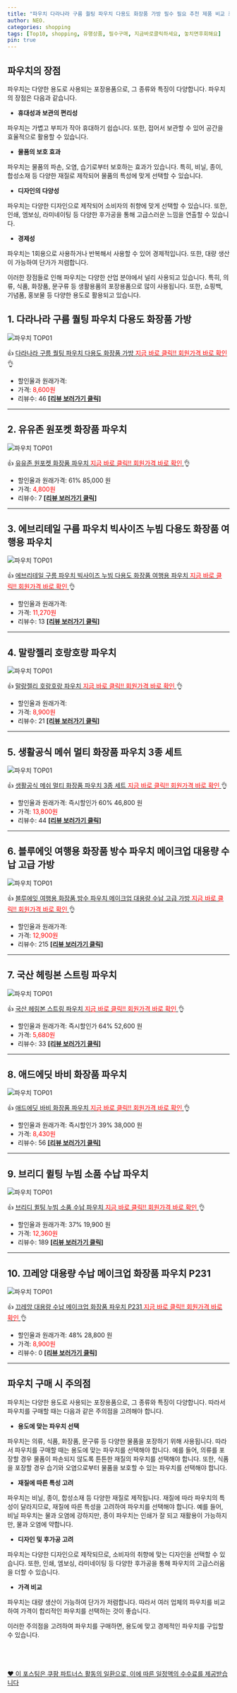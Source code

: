 ```yaml
---
title: "파우치 다라나라 구름 퀄팅 파우치 다용도 화장품 가방 필수 필요 추천 제품 비교 최저 가격 비교 장점 구매 후기 구매평"
author: NEO.
categories: shopping
tags: [Top10, shopping, 유행상품, 필수구매, 지금바로클릭하세요, 놓치면후회해요]
pin: true
---
```

## 파우치의 장점

파우치는 다양한 용도로 사용되는 포장용품으로, 그 종류와 특징이 다양합니다. 파우치의 장점은 다음과 같습니다.

* **휴대성과 보관의 편리성**

파우치는 가볍고 부피가 작아 휴대하기 쉽습니다. 또한, 접어서 보관할 수 있어 공간을 효율적으로 활용할 수 있습니다.

* **물품의 보호 효과**

파우치는 물품의 파손, 오염, 습기로부터 보호하는 효과가 있습니다. 특히, 비닐, 종이, 합성소재 등 다양한 재질로 제작되어 물품의 특성에 맞게 선택할 수 있습니다.

* **디자인의 다양성**

파우치는 다양한 디자인으로 제작되어 소비자의 취향에 맞게 선택할 수 있습니다. 또한, 인쇄, 엠보싱, 라미네이팅 등 다양한 후가공을 통해 고급스러운 느낌을 연출할 수 있습니다.

* **경제성**

파우치는 1회용으로 사용하거나 반복해서 사용할 수 있어 경제적입니다. 또한, 대량 생산이 가능하여 단가가 저렴합니다.

이러한 장점들로 인해 파우치는 다양한 산업 분야에서 널리 사용되고 있습니다. 특히, 의류, 식품, 화장품, 문구류 등 생활용품의 포장용품으로 많이 사용됩니다. 또한, 쇼핑백, 기념품, 홍보물 등 다양한 용도로 활용되고 있습니다.

   

## 1. 다라나라 구름 퀄팅 파우치 다용도 화장품 가방

![파우치 TOP01](https://thumbnail8.coupangcdn.com/thumbnails/remote/490x490ex/image/vendor_inventory/1da3/07a81db8bd0595212d1694385a9c513010eaff00bd0269f5f6f557c54eb7.jpg)


👍 [다라나라 구름 퀄팅 파우치 다용도 화장품 가방 <font color=red> 지금 바로 클릭!! 회원가격 바로 확인 </font> ](https://link.coupang.com/re/AFFSDP?lptag=AF3617701&subid=GithubCoopas&pageKey=7359344740&traceid=V0-153&itemId=18828193007&vendorItemId=85958325349) 👌 


- 할인율과 원래가격: 
- 가격: <span style='color:red'>8,600원</span>
- 리뷰수: 46  [**[리뷰 보러가기 클릭]**](https://link.coupang.com/re/AFFSDP?lptag=AF3617701&subid=GithubCoopas&pageKey=7359344740&traceid=V0-153&itemId=18828193007&vendorItemId=85958325349)

---


   

## 2. 유유존 원포켓 화장품 파우치

![파우치 TOP01](https://thumbnail10.coupangcdn.com/thumbnails/remote/490x490ex/image/retail/images/2021/06/10/11/7/efe64a4d-60ca-4aae-8a2e-fdda4b20a302.jpg)


👍 [유유존 원포켓 화장품 파우치 <font color=red> 지금 바로 클릭!! 회원가격 바로 확인 </font> ](https://link.coupang.com/re/AFFSDP?lptag=AF3617701&subid=GithubCoopas&pageKey=5653458613&traceid=V0-153&itemId=9258545000&vendorItemId=76544130815) 👌 


- 할인율과 원래가격: 61%  85,000   원
- 가격: <span style='color:red'>4,800원</span>
- 리뷰수: 7  [**[리뷰 보러가기 클릭]**](https://link.coupang.com/re/AFFSDP?lptag=AF3617701&subid=GithubCoopas&pageKey=5653458613&traceid=V0-153&itemId=9258545000&vendorItemId=76544130815)

---


   

## 3. 에브리테일 구름 파우치 빅사이즈 누빔 다용도 화장품 여행용 파우치

![파우치 TOP01](https://thumbnail7.coupangcdn.com/thumbnails/remote/490x490ex/image/vendor_inventory/39ca/565e8b9367d0d466deac14c60dbd80cb10f98482d9fcba8d92b3df460f30.jpg)


👍 [에브리테일 구름 파우치 빅사이즈 누빔 다용도 화장품 여행용 파우치 <font color=red> 지금 바로 클릭!! 회원가격 바로 확인 </font> ](https://link.coupang.com/re/AFFSDP?lptag=AF3617701&subid=GithubCoopas&pageKey=7551771012&traceid=V0-153&itemId=19875576264&vendorItemId=86975965788) 👌 


- 할인율과 원래가격: 
- 가격: <span style='color:red'>11,270원</span>
- 리뷰수: 13  [**[리뷰 보러가기 클릭]**](https://link.coupang.com/re/AFFSDP?lptag=AF3617701&subid=GithubCoopas&pageKey=7551771012&traceid=V0-153&itemId=19875576264&vendorItemId=86975965788)

---


   

## 4. 말랑젤리 호랑호랑 파우치

![파우치 TOP01](https://thumbnail10.coupangcdn.com/thumbnails/remote/490x490ex/image/retail/images/118652734166127-8cb8117f-09fe-47c6-b21c-cd780b7a1026.jpg)


👍 [말랑젤리 호랑호랑 파우치 <font color=red> 지금 바로 클릭!! 회원가격 바로 확인 </font> ](https://link.coupang.com/re/AFFSDP?lptag=AF3617701&subid=GithubCoopas&pageKey=6412966699&traceid=V0-153&itemId=13761282556&vendorItemId=81011945507) 👌 


- 할인율과 원래가격: 
- 가격: <span style='color:red'>8,900원</span>
- 리뷰수: 21  [**[리뷰 보러가기 클릭]**](https://link.coupang.com/re/AFFSDP?lptag=AF3617701&subid=GithubCoopas&pageKey=6412966699&traceid=V0-153&itemId=13761282556&vendorItemId=81011945507)

---


   

## 5. 생활공식 메쉬 멀티 화장품 파우치 3종 세트

![파우치 TOP01](https://thumbnail6.coupangcdn.com/thumbnails/remote/490x490ex/image/rs_quotation_api/e1kwbcfs/d74af4225ccc4e21b90882427be43460.jpg)


👍 [생활공식 메쉬 멀티 화장품 파우치 3종 세트 <font color=red> 지금 바로 클릭!! 회원가격 바로 확인 </font> ](https://link.coupang.com/re/AFFSDP?lptag=AF3617701&subid=GithubCoopas&pageKey=6801354885&traceid=V0-153&itemId=16056328749&vendorItemId=83259757336) 👌 


- 할인율과 원래가격: 즉시할인가 60%  46,800   원
- 가격: <span style='color:red'>13,800원</span>
- 리뷰수: 44  [**[리뷰 보러가기 클릭]**](https://link.coupang.com/re/AFFSDP?lptag=AF3617701&subid=GithubCoopas&pageKey=6801354885&traceid=V0-153&itemId=16056328749&vendorItemId=83259757336)

---


   

## 6. 블루에잇 여행용 화장품 방수 파우치 메이크업 대용량 수납 고급 가방

![파우치 TOP01](https://thumbnail6.coupangcdn.com/thumbnails/remote/490x490ex/image/vendor_inventory/718d/3ecfbe14b8fe9d7ccb85cf75482d5903d32124bf10dc6315c1b245ec937f.png)


👍 [블루에잇 여행용 화장품 방수 파우치 메이크업 대용량 수납 고급 가방 <font color=red> 지금 바로 클릭!! 회원가격 바로 확인 </font> ](https://link.coupang.com/re/AFFSDP?lptag=AF3617701&subid=GithubCoopas&pageKey=7486130888&traceid=V0-153&itemId=19566131227&vendorItemId=86798563818) 👌 


- 할인율과 원래가격: 
- 가격: <span style='color:red'>12,900원</span>
- 리뷰수: 215  [**[리뷰 보러가기 클릭]**](https://link.coupang.com/re/AFFSDP?lptag=AF3617701&subid=GithubCoopas&pageKey=7486130888&traceid=V0-153&itemId=19566131227&vendorItemId=86798563818)

---


   

## 7. 국산 헤링본 스트링 파우치

![파우치 TOP01](https://thumbnail7.coupangcdn.com/thumbnails/remote/490x490ex/image/vendor_inventory/51cf/dc43109c99ded65a238a6d85e647dcd2d20681423b8c0fe42ad90ce62f61.jpeg)


👍 [국산 헤링본 스트링 파우치 <font color=red> 지금 바로 클릭!! 회원가격 바로 확인 </font> ](https://link.coupang.com/re/AFFSDP?lptag=AF3617701&subid=GithubCoopas&pageKey=7536397506&traceid=V0-153&itemId=19800884098&vendorItemId=81601941806) 👌 


- 할인율과 원래가격: 즉시할인가 64%  52,600   원
- 가격: <span style='color:red'>5,680원</span>
- 리뷰수: 33  [**[리뷰 보러가기 클릭]**](https://link.coupang.com/re/AFFSDP?lptag=AF3617701&subid=GithubCoopas&pageKey=7536397506&traceid=V0-153&itemId=19800884098&vendorItemId=81601941806)

---


   

## 8. 애드에딧 바비 화장품 파우치

![파우치 TOP01](https://thumbnail8.coupangcdn.com/thumbnails/remote/490x490ex/image/retail/images/707184001231184-7f25b8dd-cb35-4dd7-acec-dadc5801b01b.jpg)


👍 [애드에딧 바비 화장품 파우치 <font color=red> 지금 바로 클릭!! 회원가격 바로 확인 </font> ](https://link.coupang.com/re/AFFSDP?lptag=AF3617701&subid=GithubCoopas&pageKey=56400188&traceid=V0-153&itemId=195210903&vendorItemId=5510315587) 👌 


- 할인율과 원래가격: 즉시할인가 39%  38,000   원
- 가격: <span style='color:red'>8,430원</span>
- 리뷰수: 56  [**[리뷰 보러가기 클릭]**](https://link.coupang.com/re/AFFSDP?lptag=AF3617701&subid=GithubCoopas&pageKey=56400188&traceid=V0-153&itemId=195210903&vendorItemId=5510315587)

---


   

## 9. 브리디 퀼팅 누빔 소품 수납 파우치

![파우치 TOP01](https://thumbnail9.coupangcdn.com/thumbnails/remote/490x490ex/image/vendor_inventory/e438/88c3449fdd86245f88fa7d445d627df5031eaff956b9a308c630e3885c2a.png)


👍 [브리디 퀼팅 누빔 소품 수납 파우치 <font color=red> 지금 바로 클릭!! 회원가격 바로 확인 </font> ](https://link.coupang.com/re/AFFSDP?lptag=AF3617701&subid=GithubCoopas&pageKey=7609163589&traceid=V0-153&itemId=20148136107&vendorItemId=87343596120) 👌 


- 할인율과 원래가격: 37%  19,900   원
- 가격: <span style='color:red'>12,360원</span>
- 리뷰수: 189  [**[리뷰 보러가기 클릭]**](https://link.coupang.com/re/AFFSDP?lptag=AF3617701&subid=GithubCoopas&pageKey=7609163589&traceid=V0-153&itemId=20148136107&vendorItemId=87343596120)

---


   

## 10. 끄레앙 대용량 수납 메이크업 화장품 파우치 P231

![파우치 TOP01](https://thumbnail9.coupangcdn.com/thumbnails/remote/490x490ex/image/retail/images/2022/12/13/11/5/2143b975-e60c-4bb6-9e3e-4a994e9169d4.jpg)


👍 [끄레앙 대용량 수납 메이크업 화장품 파우치 P231 <font color=red> 지금 바로 클릭!! 회원가격 바로 확인 </font> ](https://link.coupang.com/re/AFFSDP?lptag=AF3617701&subid=GithubCoopas&pageKey=7201569045&traceid=V0-153&itemId=17108511446&vendorItemId=84282227487) 👌 


- 할인율과 원래가격: 48%  28,800   원
- 가격: <span style='color:red'>8,900원</span>
- 리뷰수: 0  [**[리뷰 보러가기 클릭]**](https://link.coupang.com/re/AFFSDP?lptag=AF3617701&subid=GithubCoopas&pageKey=7201569045&traceid=V0-153&itemId=17108511446&vendorItemId=84282227487)

---
## 파우치 구매 시 주의점

파우치는 다양한 용도로 사용되는 포장용품으로, 그 종류와 특징이 다양합니다. 따라서 파우치를 구매할 때는 다음과 같은 주의점을 고려해야 합니다.

* **용도에 맞는 파우치 선택**

파우치는 의류, 식품, 화장품, 문구류 등 다양한 물품을 포장하기 위해 사용됩니다. 따라서 파우치를 구매할 때는 용도에 맞는 파우치를 선택해야 합니다. 예를 들어, 의류를 포장할 경우 물품이 파손되지 않도록 튼튼한 재질의 파우치를 선택해야 합니다. 또한, 식품을 포장할 경우 습기와 오염으로부터 물품을 보호할 수 있는 파우치를 선택해야 합니다.

* **재질에 따른 특성 고려**

파우치는 비닐, 종이, 합성소재 등 다양한 재질로 제작됩니다. 재질에 따라 파우치의 특성이 달라지므로, 재질에 따른 특성을 고려하여 파우치를 선택해야 합니다. 예를 들어, 비닐 파우치는 물과 오염에 강하지만, 종이 파우치는 인쇄가 잘 되고 재활용이 가능하지만, 물과 오염에 약합니다.

* **디자인 및 후가공 고려**

파우치는 다양한 디자인으로 제작되므로, 소비자의 취향에 맞는 디자인을 선택할 수 있습니다. 또한, 인쇄, 엠보싱, 라미네이팅 등 다양한 후가공을 통해 파우치의 고급스러움을 더할 수 있습니다.

* **가격 비교**

파우치는 대량 생산이 가능하여 단가가 저렴합니다. 따라서 여러 업체의 파우치를 비교하여 가격이 합리적인 파우치를 선택하는 것이 좋습니다.

이러한 주의점을 고려하여 파우치를 구매하면, 용도에 맞고 경제적인 파우치를 구입할 수 있습니다.<br><br><br><br><br> [ ❤  이 포스팅은 쿠팡 파트너스 활동의 일환으로, 이에 따른 일정액의 수수료를 제공받습니다](https://link.coupang.com/a/bcEFyh)